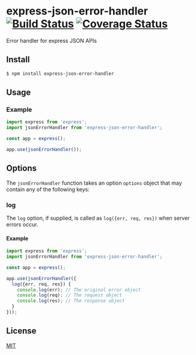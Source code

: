 # express-json-error-handler [![Build Status](https://travis-ci.org/noamokman/express-json-error-handler.svg?branch=master)](https://travis-ci.org/noamokman/express-json-error-handler) [![Coverage Status](https://coveralls.io/repos/github/noamokman/express-json-error-handler/badge.svg?branch=master)](https://coveralls.io/github/noamokman/express-json-error-handler?branch=master)

Error handler for express JSON APIs

## Install
``` bash
$ npm install express-json-error-handler
```

## Usage

### Example
``` js
import express from 'express';
import jsonErrorHandler from 'express-json-error-handler';

const app = express();

app.use(jsonErrorHandler());

```

## Options

The `jsonErrorHandler` function takes an option `options` object that may contain any of
the following keys:

### log

The `log` option, if supplied, is called as `log({err, req, res})` when server errors occur.
#### Example
``` js
import express from 'express';
import jsonErrorHandler from 'express-json-error-handler';

const app = express();

app.use(jsonErrorHandler({
  log({err, req, res}) {
    console.log(err); // The original error object
    console.log(req); // The request object
    console.log(res); // The response object
  }
}));

```

## License

[MIT](LICENSE)